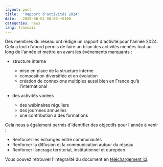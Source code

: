 ```yaml
---
layout: post
title:  "Rapport d'activités 2024"
date:   2025-06-02 08:00 +0100
categories: news
lang: francais
---
```


Des membres du réseau ont rédigé un rapport d'activité pour l'année 2024. Cela a tout d'abord permis de faire un bilan des activités menées tout au long de l'année et mettre en avant les évènements marquants :

* structure interne
  * mise en place de la structure interne
  * composition diversifiée et en évolution
  * création de connexions multiples aussi bien en France qu'à l'international

* des activités variées
  * des wébinaires réguliers
  * des journées annuelles  
  * une contribution à des formations   

Cela nous a également permis d'identifier des objectifs pour l'année à venir :

* Renforcer les échanges entre communautés
* Renforcer la diffusion et la communication autour du réseau
* Renforcer l’ancrage territorial, institutionnel et européen


Vous pouvez retrouver l'intégralité du document en [téléchargement ici](/assets/pdfs/Rapport_RNRR_2024.pdf).
